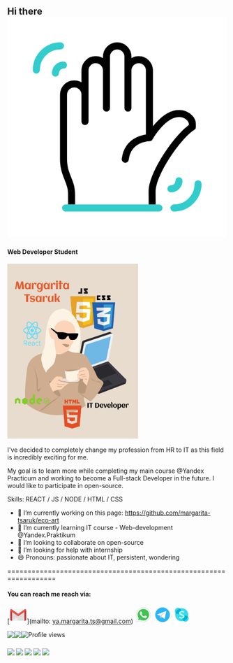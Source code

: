 ## Hi there <img src='https://github.com/margarita-tsaruk/margarita-tsaruk/blob/main/assets/wave.gif' />
#### Web Developer Student

<img width="300px" height="400px" src ="https://github.com/margarita-tsaruk/margarita-tsaruk/blob/main/assets/Banner.png" />

I've decided to completely change my profession from HR to IT as this field is incredibly exciting for me.

My goal is to learn more while completing my main course @Yandex Practicum and working to become a Full-stack Developer in the future. I would like to participate in open-source.

Skills: REACT / JS / NODE / HTML / CSS 

- 🔭 I’m currently working on this page: https://github.com/margarita-tsaruk/eco-art 
- 🌱 I’m currently learning IT course - Web-development @Yandex.Praktikum 
- 👯 I’m looking to collaborate on open-source 
- 🤔 I’m looking for help with internship 
- 😄 Pronouns: passionate about IT, persistent, wondering 

==================================================================

#### You can reach me reach via:

[<img src='https://github.com/margarita-tsaruk/margarita-tsaruk/blob/main/assets/icons8-gmail-logo.gif' alt='whatsapp' height='40'>](mailto: ya.margarita.ts@gmail.com) [<img src='https://github.com/margarita-tsaruk/margarita-tsaruk/blob/main/assets/icons8-whatsapp.gif' alt='whatsapp' height='40'>](https://api.whatsapp.com/send?phone=79620012880&Text%me) [<img src='https://github.com/margarita-tsaruk/margarita-tsaruk/blob/main/assets/icons8-telegram-app.gif' alt='telegram' height='40'>](https://t.me/yamargaritats) [<img src='https://github.com/margarita-tsaruk/margarita-tsaruk/blob/main/assets/icons8-skype.gif' alt='skype' height='40'>](https://join.skype.com/invite/jSItZfWT45xe)  

<img align="left" src="https://github-readme-stats.vercel.app/api/top-langs/?username=margarita-tsaruk" />

<img align="left" src="https://github-readme-stats.vercel.app/api?username=margarita-tsaruk&show_icons=true" /> 

![Profile views](https://gpvc.arturio.dev/margarita-tsaruk)  
   
   

### 
<div>
<img src="https://img.shields.io/badge/html5-%23E34F26.svg?style=for-the-badge&logo=html5&logoColor=white" />
<img src="https://img.shields.io/badge/css3-%231572B6.svg?style=for-the-badge&logo=css3&logoColor=white" />
<img src="https://img.shields.io/badge/javascript-%23323330.svg?style=for-the-badge&logo=javascript&logoColor=%23F7DF1E" />
<img src="https://img.shields.io/badge/react-%2320232a.svg?style=for-the-badge&logo=react&logoColor=%2361DAFB" />
<img src="https://img.shields.io/badge/node.js-6DA55F?style=for-the-badge&logo=node.js&logoColor=white" />
</div>
